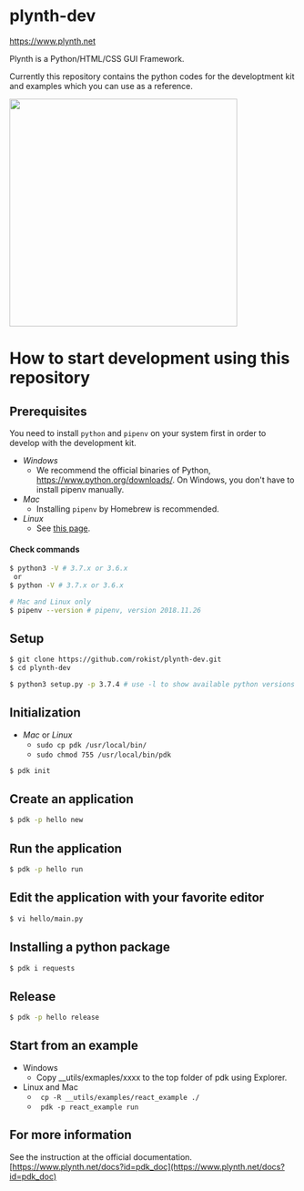 # plynth-dev

https://www.plynth.net

Plynth is a Python/HTML/CSS GUI Framework.

Currently this repository contains the python codes for the developtment kit and examples which you can use as a reference.

<img src="https://www.plynth.net/sites/default/files/2019-10/Screen%20Shot%202019-10-02%20at%2023.44.51.png" width="400px">

<br>

# How to start development using this repository

## Prerequisites
You need to install `python` and `pipenv` on your system first in order to develop with the development kit.

* *Windows*
  * We recommend the official binaries of Python, https://www.python.org/downloads/. On Windows, you don't have to install pipenv manually.
* *Mac*
  * Installing `pipenv` by Homebrew is recommended.
* *Linux*
  * See [this page](docs/linux_prequisites.md).

#### Check commands
```sh
$ python3 -V # 3.7.x or 3.6.x
 or
$ python -V # 3.7.x or 3.6.x
```

```sh
# Mac and Linux only
$ pipenv --version # pipenv, version 2018.11.26
```


## Setup
```sh
$ git clone https://github.com/rokist/plynth-dev.git
$ cd plynth-dev
```

```sh
$ python3 setup.py -p 3.7.4 # use -l to show available python versions
```

## Initialization
* *Mac* or *Linux*
  * `sudo cp pdk /usr/local/bin/`
  * `sudo chmod 755 /usr/local/bin/pdk`

```sh
$ pdk init
```

## Create an application
```sh
$ pdk -p hello new
```

## Run the application
```sh
$ pdk -p hello run
```

## Edit the application with your favorite editor
```sh
$ vi hello/main.py
```

## Installing a python package
```sh
$ pdk i requests
```

## Release
```sh
$ pdk -p hello release
```


## Start from an example
* Windows
  * Copy __utils/exmaples/xxxx to the top folder of pdk using Explorer.
* Linux and Mac
  * ``` cp -R __utils/examples/react_example ./```
  * ``` pdk -p react_example run```
  
  
## For more information
See the instruction at the official documentation.
[https://www.plynth.net/docs?id=pdk_doc](https://www.plynth.net/docs?id=pdk_doc)
